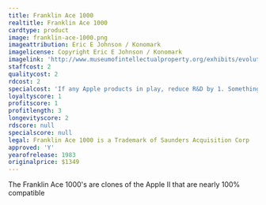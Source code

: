 ```yaml
---
title: Franklin Ace 1000
realtitle: Franklin Ace 1000
cardtype: product
image: franklin-ace-1000.png
imageattribution: Eric E Johnson / Konomark
imagelicense: Copyright Eric E Johnson / Konomark
imagelink: 'http://www.museumofintellectualproperty.org/exhibits/evolution_of_copyright.html'
staffcost: 2
qualitycost: 2
rdcost: 2
specialcost: 'If any Apple products in play, reduce R&D by 1. Something to reflect law suit?'
loyaltyscore: 1
profitscore: 1
profitlength: 3
longevityscore: 2
rdscore: null
specialscore: null
legal: Franklin Ace 1000 is a Trademark of Saunders Acquisition Corp
approved: 'Y'
yearofrelease: 1983
originalprice: $1349
---
```


The Franklin Ace 1000's are clones of the Apple II that are nearly 100% compatible
